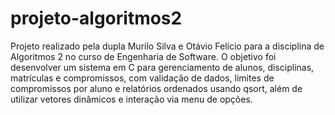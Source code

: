# projeto-algoritmos2
Projeto realizado pela dupla Murilo Silva e Otávio Felício para a disciplina de Algoritmos 2 no curso de Engenharia de Software. O objetivo foi desenvolver um sistema em C para gerenciamento de alunos, disciplinas, matrículas e compromissos, com validação de dados, limites de compromissos por aluno e relatórios ordenados usando qsort, além de utilizar vetores dinâmicos e interação via menu de opções.
